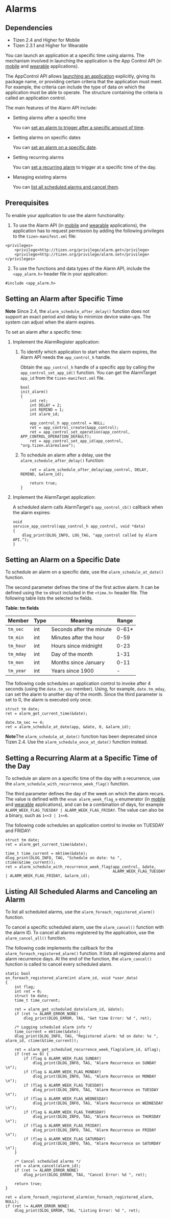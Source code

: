 # Alarms
## Dependencies
- Tizen 2.4 and Higher for Mobile
- Tizen 2.3.1 and Higher for Wearable

You can launch an application at a specific time using alarms. The mechanism involved in launching the application is the App Control API (in [mobile](../../../../org.tizen.native.mobile.apireference/group__CAPI__APP__CONTROL__MODULE.html) and [wearable](../../../../org.tizen.native.wearable.apireference/group__CAPI__APP__CONTROL__MODULE.html) applications).

The AppControl API allows [launching an application](../app-management/app-controls-n.md) explicitly, giving its package name, or providing certain criteria that the application must meet. For example, the criteria can include the type of data on which the application must be able to operate. The structure containing the criteria is called an application control.

The main features of the Alarm API include:

- Setting alarms after a specific time

  You can [set an alarm to trigger after a specific amount of time](#scenario_1).

- Setting alarms on specific dates

  You can [set an alarm on a specific date](#scenario_2).

- Setting recurring alarms

  You can [set a recurring alarm](#scenario_3) to trigger at a specific time of the day.

- Managing existing alarms

  You can [list all scheduled alarms and cancel them](#scenario_4).

## Prerequisites

To enable your application to use the alarm functionality:

1. To use the Alarm API (in [mobile](../../../../org.tizen.native.mobile.apireference/group__CAPI__ALARM__MODULE.html) and [wearable](../../../../org.tizen.native.wearable.apireference/group__CAPI__ALARM__MODULE.html) applications), the application has to request permission by adding the following privileges to the `tizen-manifest.xml` file:
```
<privileges>  
	<privilege>http://tizen.org/privilege/alarm.get</privilege>   
    <privilege>http://tizen.org/privilege/alarm.set</privilege>
</privileges>
```
2. To use the functions and data types of the Alarm API, include the `<app_alarm.h>` header file in your application:
```
#include <app_alarm.h>
```

## Setting an Alarm after Specific Time

**Note**
Since 2.4, the `alarm_schedule_after_delay()` function does not support an exact period and delay to minimize device wake-ups. The system can adjust when the alarm expires.

To set an alarm after a specific time:

1. Implement the AlarmRegister application:

   1. To identify which application to start when the alarm expires, the Alarm API needs the `app_control_h` handle.

      Obtain the `app_control_h` handle of a specific app by calling the `app_control_set_app_id()` function. You can get the AlarmTarget `app_id` from the `tizen-manifest.xml` file.

      ```
      bool
      init_alarm()
      {
          int ret;
          int DELAY = 2;
          int REMIND = 1;
          int alarm_id;

          app_control_h app_control = NULL;
          ret = app_control_create(&app_control);
          ret = app_control_set_operation(app_control, APP_CONTROL_OPERATION_DEFAULT);
          ret = app_control_set_app_id(app_control, "org.tizen.alarmslave");
      ```

   2. To schedule an alarm after a delay, use the `alarm_schedule_after_delay()` function:

      ```
          ret = alarm_schedule_after_delay(app_control, DELAY, REMIND, &alarm_id);

          return true;
      }
      ```

2. Implement the AlarmTarget application:

   A scheduled alarm calls AlarmTarget's `app_control_cb()` callback when the alarm expires:

   ```
   void
   service_app_control(app_control_h app_control, void *data)
   {
       dlog_print(DLOG_INFO, LOG_TAG, "app_control called by Alarm API.");
   }
   ```

## Setting an Alarm on a Specific Date

To schedule an alarm on a specific date, use the `alarm_schedule_at_date()` function.

The second parameter defines the time of the first active alarm. It can be defined using the `tm` struct included in the `<time.h>` header file. The following table lists the selected `tm` fields.

**Table: tm fields**

| Member    | Type                   | Meaning                  | Range |
| --------- | ---------------------- | ------------------------ | ----- |
| `tm_sec`  | int                    | Seconds after the minute | 0-61* |
| `tm_min`  | int| Minutes after the hour | 0-59                     |
| `tm_hour` | int| Hours since midnight   | 0-23                     |
| `tm_mday` | int| Day of the month       | 1-31                     |
| `tm_mon`  | int| Months since January   | 0-11                     |
| `tm_year` | int| Years since 1900       | -                        |

The following code schedules an application control to invoke after 4 seconds (using the `date.tm_sec` member). Using, for example, `date.tm_mday`, can set the alarm to another day of the month. Since the third parameter is set to 0, the alarm is executed only once.

```
struct tm date;
ret = alarm_get_current_time(&date);

date.tm_sec += 4;
ret = alarm_schedule_at_date(app, &date, 0, &alarm_id);
```

**Note**The `alarm_schedule_at_date()` function has been deprecated since Tizen 2.4. Use the `alarm_schedule_once_at_date()` function instead.

## Setting a Recurring Alarm at a Specific Time of the Day

To schedule an alarm on a specific time of the day with a recurrence, use the `alarm_schedule_with_recurrence_week_flag()` function.

The third parameter defines the day of the week on which the alarm recurs. The value is defined with the `enum alarm_week_flag_e` enumerator (in [mobile](../../../../org.tizen.native.mobile.apireference/group__CAPI__ALARM__MODULE.html#gaa2b3960fe55c63cb3f6739758bd172ee) and [wearable](../../../../org.tizen.native.wearable.apireference/group__CAPI__ALARM__MODULE.html#gaa2b3960fe55c63cb3f6739758bd172ee) applications), and can be a combination of days, for example `ALARM_WEEK_FLAG_TUESDAY | ALARM_WEEK_FLAG_FRIDAY`. The value can also be a binary, such as `1<<3 | 1<<6`.

The following code schedules an application control to invoke on TUESDAY and FRIDAY:

```
struct tm date;
ret = alarm_get_current_time(&date);

time_t time_current = mktime(&date);
dlog_print(DLOG_INFO, TAG, "Schedule on date: %s ", ctime(&time_current));
ret = alarm_schedule_with_recurrence_week_flag(app_control, &date,
                                               ALARM_WEEK_FLAG_TUESDAY | ALARM_WEEK_FLAG_FRIDAY, &alarm_id);
```

## Listing All Scheduled Alarms and Canceling an Alarm

To list all scheduled alarms, use the `alarm_foreach_registered_alarm()` function.

To cancel a specific scheduled alarm, use the `alarm_cancel()` function with the alarm ID. To cancel all alarms registered by the application, use the `alarm_cancel_all()` function.

The following code implements the callback for the `alarm_foreach_registered_alarm()` function. It lists all registered alarms and alarm recurrence days. At the end of the function, the `alarm_cancel()` function is called to cancel every scheduled alarm.

```
static bool
on_foreach_registered_alarm(int alarm_id, void *user_data)
{
    int flag;
    int ret = 0;
    struct tm date;
    time_t time_current;

    ret = alarm_get_scheduled_date(alarm_id, &date);
    if (ret != ALARM_ERROR_NONE)
        dlog_print(DLOG_ERROR, TAG, "Get time Error: %d ", ret);

    /* Logging scheduled alarm info */
    time_current = mktime(&date);
    dlog_print(DLOG_INFO, TAG, "Registered alarm: %d on date: %s ", alarm_id, ctime(&time_current));

    ret = alarm_get_scheduled_recurrence_week_flag(alarm_id, &flag);
    if (ret == 0) {
        if (flag & ALARM_WEEK_FLAG_SUNDAY)
            dlog_print(DLOG_INFO, TAG, "Alarm Recurrence on SUNDAY \n");
        if (flag & ALARM_WEEK_FLAG_MONDAY)
            dlog_print(DLOG_INFO, TAG, "Alarm Recurrence on MONDAY \n");
        if (flag & ALARM_WEEK_FLAG_TUESDAY)
            dlog_print(DLOG_INFO, TAG, "Alarm Recurrence on TUESDAY \n");
        if (flag & ALARM_WEEK_FLAG_WEDNESDAY)
            dlog_print(DLOG_INFO, TAG, "Alarm Recurrence on WEDNESDAY \n");
        if (flag & ALARM_WEEK_FLAG_THURSDAY)
            dlog_print(DLOG_INFO, TAG, "Alarm Recurrence on THURSDAY \n");
        if (flag & ALARM_WEEK_FLAG_FRIDAY)
            dlog_print(DLOG_INFO, TAG, "Alarm Recurrence on FRIDAY \n");
        if (flag & ALARM_WEEK_FLAG_SATURDAY)
            dlog_print(DLOG_INFO, TAG, "Alarm Recurrence on SATURDAY \n");
    }

    /* Cancel scheduled alarms */
    ret = alarm_cancel(alarm_id);
    if (ret != ALARM_ERROR_NONE)
        dlog_print(DLOG_ERROR, TAG, "Cancel Error: %d ", ret);

    return true;
}

ret = alarm_foreach_registered_alarm(on_foreach_registered_alarm, NULL);
if (ret != ALARM_ERROR_NONE)
    dlog_print(DLOG_ERROR, TAG, "Listing Error: %d ", ret);
```
